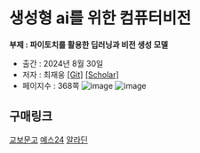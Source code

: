 # 생성형 ai를 위한 컴퓨터비전

**부제 : 파이토치를 활용한 딥러닝과 비전 생성 모델**

* 출간 : 2024년 8월 30일
* 저자 : 최재웅 [[Git]](https://github.com/jaewoong1) [[Scholar]](https://scholar.google.com/citations?user=cLyUoKYAAAAJ&hl=ko)
* 페이지수 : 368쪽
![image](https://github.com/user-attachments/assets/fb1cc3d7-9b57-433d-a7d3-7e9d780c2fd4)
![image](https://github.com/user-attachments/assets/2b557463-9b31-4a27-8d9d-87f5feec6fe3)

## 구매링크
[교보문고](https://product.kyobobook.co.kr/detail/S000214125557)  [예스24](https://www.yes24.com/Product/Goods/132621252)  [알라딘](http://aladin.kr/p/nqkKV) 


